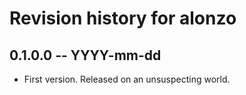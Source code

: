 # Revision history for alonzo

## 0.1.0.0 -- YYYY-mm-dd

* First version. Released on an unsuspecting world.
